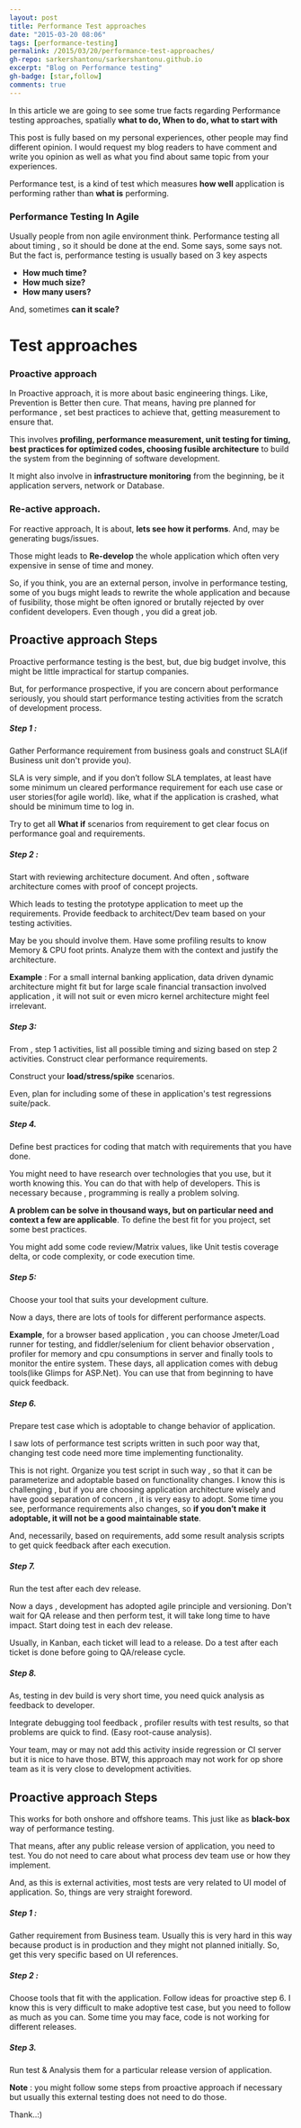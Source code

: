 ```yaml
---
layout: post
title: Performance Test approaches
date: "2015-03-20 08:06"
tags: [performance-testing]
permalink: /2015/03/20/performance-test-approaches/
gh-repo: sarkershantonu/sarkershantonu.github.io
excerpt: "Blog on Performance testing"
gh-badge: [star,follow]
comments: true
---
```

In this article we are going to see some true facts regarding Performance testing approaches, spatially **what to do, When to do, what to start with** 

This post is fully based on my personal experiences, other people may find different opinion. I would request my blog readers to have comment and write you opinion as well as what you find about same topic from your experiences. 

Performance test, is a kind of test which measures **how well** application is performing rather than **what is** performing.

### Performance Testing In Agile
Usually people from non agile environment think. Performance testing all about timing , so it should be done at the end. Some says, some says not. But the fact is, performance testing is usually based on 3 key aspects
- **How much time?**
- **How much size?**
- **How many users?**

And, sometimes  **can it scale?**

# Test approaches

### Proactive approach
In Proactive approach, it is more about basic engineering things. Like, Prevention is Better then cure. That means, having pre planned for performance , set best practices to achieve that, getting measurement to ensure that. 

This involves **profiling, performance measurement, unit testing for timing, best practices for optimized codes, choosing fusible architecture** to build the system from the beginning of software development. 

It might also involve in **infrastructure monitoring** from the beginning, be it application servers, network or Database.

### Re-active approach.
For reactive approach, It is about, **lets see how it performs**. And, may be generating bugs/issues. 

Those might leads to **Re-develop** the whole application which often very expensive in sense of time and money. 

So, if you think, you are an external person, involve in performance testing, some of you bugs might leads to rewrite the whole application and because of fusibility, those might be often ignored or brutally rejected by over confident developers. Even though , you did a great job.

## Proactive approach Steps
Proactive performance testing is the best, but, due big budget involve, this might be little impractical for startup companies. 

But, for performance prospective, if you are concern about performance seriously, you should start performance testing activities from the scratch of development process.

##### Step 1 : 
Gather Performance requirement from business goals and construct SLA(if Business unit don't provide you). 

SLA is very simple, and if you don’t follow SLA templates, at least have some minimum un cleared performance requirement for each use case or user stories(for agile world). like, what if the application is crashed, what should be minimum time to log in. 

Try to get all **What if** scenarios from requirement to get clear focus on performance goal and requirements.

##### Step 2 : 
Start with reviewing architecture document. And often , software architecture comes with proof of concept projects. 

Which leads to testing the prototype application to meet up the requirements. Provide feedback to architect/Dev team based on your testing activities. 

May be you should involve them. Have some profiling results to know Memory & CPU foot prints. Analyze them with the context and justify the architecture.

**Example** : For a small internal banking application, data driven dynamic architecture might fit but for large scale financial transaction involved application , it will not suit or even micro kernel architecture might feel irrelevant.

##### Step 3: 
From , step 1 activities, list all possible timing and sizing based on step 2 activities. Construct  clear performance requirements. 

Construct your **load/stress/spike** scenarios. 

Even, plan for including some of these in application's test regressions suite/pack.

##### Step 4. 
Define best practices for coding that match with requirements that you have done. 

You might need to have research over technologies that you use, but it worth knowing this. You can do that with help of developers. This is necessary because , programming is really a problem solving. 

**A problem can be solve in thousand ways, but on particular need and context a few are applicable**. To define the best fit for you project, set some best practices.

You might add some code review/Matrix values, like Unit testis coverage delta, or code complexity, or code execution time.

##### Step 5: 
Choose your tool that suits your development culture. 

Now a days, there are lots of tools for different performance aspects. 

**Example**,  for a browser based application , you can choose Jmeter/Load runner for testing, and fiddler/selenium for client behavior observation , profiler for memory and cpu consumptions in server and finally tools to monitor the entire system. These days, all application comes with debug tools(like Glimps for ASP.Net). You can use that from beginning to have quick feedback.

##### Step 6. 
Prepare test case which is adoptable to change behavior of application. 

I saw lots of performance test scripts written in such poor way that, changing test code need more time implementing functionality. 

This is not right. Organize you test script in such way , so that it can be parameterize and adoptable based on functionality changes. I know this is challenging , but if you are choosing application architecture wisely and have good separation of concern , it is very easy to adopt. Some time you see, performance requirements also changes, so **if you don’t make it adoptable, it will not be a good maintainable state**.

And, necessarily, based on requirements, add some result analysis scripts to get quick feedback after each execution.

##### Step 7. 
Run the test after each dev release. 

Now a days , development has adopted agile principle and versioning. Don't wait for QA release and then perform test, it will take long time to have impact. Start doing test in each dev release. 

Usually, in Kanban, each ticket will lead to a release. Do a test after each ticket is done before going to QA/release cycle.

##### Step 8. 
As, testing in dev build is very short time, you need quick analysis as feedback to developer. 

Integrate debugging tool feedback , profiler results with test results, so that problems are quick to find. (Easy root-cause analysis).

Your team, may or may not add this activity inside regression or CI server but it is nice to have those.
BTW, this approach may not work for op shore team as it is very close to development activities.

## Proactive approach Steps
This works for both onshore and offshore teams. This just like as **black-box** way of performance testing. 

That means, after any public release version of application, you need to test. You do not need to care about what process dev team use or how they implement. 

And, as this is external activities, most tests are very related to UI model of application. So, things are very straight foreword.

##### Step 1 : 
Gather requirement from Business team. Usually this is very hard in this way because product is in production and they might not planned initially. So, get this very specific based on UI references.

##### Step 2 : 
Choose tools that fit with the application. Follow ideas for proactive step 6. I know this is very difficult to make adoptive test case, but you need to follow as much as you can. Some time you may face, code is not working for different releases.

##### Step 3. 
Run test & Analysis them for a particular release version of application.

**Note** : you might follow some steps from proactive approach if necessary but usually this external testing does not need to do those.

Thank..:)